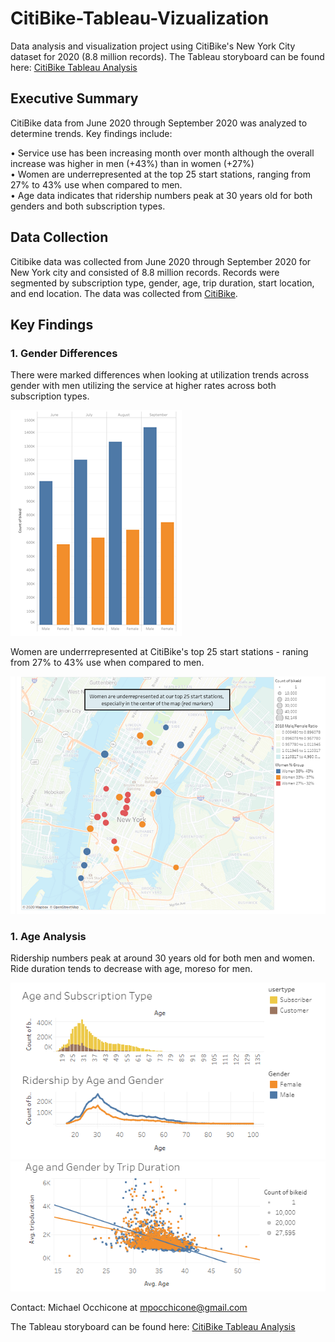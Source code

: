 # CitiBike-Tableau-Vizualization
Data analysis and visualization project using CitiBike's New York City dataset for 2020 (8.8 million records).  The Tableau storyboard can be found here: [CitiBike Tableau Analysis](https://public.tableau.com/profile/mike.occhicone#!/vizhome/CitiBike_Data_Analysis/GenderandAge)

## Executive Summary
CitiBike data from June 2020 through September 2020 was analyzed to determine trends.  Key findings include:

•	Service use has been increasing month over month although the overall increase was higher in men (+43%) than in women (+27%)  
•	Women are underrepresented at the top 25 start stations, ranging from 27% to 43% use when compared to men.  
•	Age data indicates that ridership numbers peak at 30 years old for both genders and both subscription types. 

## Data Collection
Citibike data was collected from June 2020 through September 2020 for New York city and consisted of 8.8 million records.  Records were segmented by subscription type, gender, age, trip duration, start location, and end location.  The data was collected from [CitiBike](https://www.citibikenyc.com/system-data).

## Key Findings
### 1. Gender Differences

There were marked differences when looking at utilization trends across gender with men utilizing the service at higher rates across both subscription types.

![Gender2](https://github.com/mocchicone/CitiBike-Tableau-Vizualization/blob/main/Images/Gender2.png)

Women are underrrepresented at CitiBike's top 25 start stations - raning from 27% to 43% use when compared to men.

![Gender6](https://github.com/mocchicone/CitiBike-Tableau-Vizualization/blob/main/Images/Gender6.png)

### 1. Age Analysis

Ridership numbers peak at around 30 years old for both men and women.  Ride duration tends to decrease with age, moreso for men.

![Age1](https://github.com/mocchicone/CitiBike-Tableau-Vizualization/blob/main/Images/Age1.PNG)
![Age1](https://github.com/mocchicone/CitiBike-Tableau-Vizualization/blob/main/Images/Age3.PNG)

Contact: Michael Occhicone at mpocchicone@gmail.com

The Tableau storyboard can be found here: [CitiBike Tableau Analysis](https://public.tableau.com/profile/mike.occhicone#!/vizhome/CitiBike_Data_Analysis/GenderandAge)
